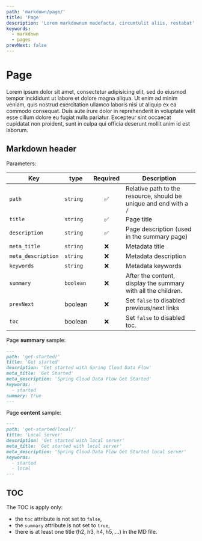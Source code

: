 ```yaml
---
path: 'markdown/page/'
title: 'Page'
description: 'Lorem markdownum madefacta, circumtulit aliis, restabat'
keywords:
  - markdown
  - pages
prevNext: false
---
```


# Page

Lorem ipsum dolor sit amet, consectetur adipisicing elit, sed do eiusmod tempor incididunt ut labore et dolore magna aliqua. Ut enim ad minim veniam, quis nostrud exercitation ullamco laboris nisi ut aliquip ex ea commodo consequat. Duis aute irure dolor in reprehenderit in voluptate velit esse cillum dolore eu fugiat nulla pariatur. Excepteur sint occaecat cupidatat non proident, sunt in culpa qui officia deserunt mollit anim id est laborum.

## Markdown header

Parameters:

| Key                | type      | Required | Description                                                        |
| ------------------ | --------- | :------: | ------------------------------------------------------------------ |
| `path`             | `string`  |    ✅    | Relative path to the resource, should be unique and end with a `/` |
| `title`            | `string`  |    ✅    | Page title                                                         |
| `description`      | `string`  |    ✅    | Page description (used in the summary page)                        |
| `meta_title`       | `string`  |    ❌    | Metadata title                                                     |
| `meta_description` | `string`  |    ❌    | Metadata description                                               |
| `keywords`         | `string`  |    ❌    | Metadata keywords                                                  |
| `summary`          | `boolean` |    ❌    | After the content, display the summary with all the children.      |
| `prevNext`         | boolean   |    ❌    | Set `false` to disabled previous/next links                        |
| `toc`              | boolean   |    ❌    | Set `false` to disabled toc.                                       |

Page **summary** sample:

```md
---
path: 'get-started/'
title: 'Get started'
description: 'Get started with Spring Cloud Data Flow'
meta_title: 'Get Started'
meta_description: 'Spring Cloud Data Flow Get Started'
keywords:
  - started
summary: true
---
```

Page **content** sample:

```md
---
path: 'get-started/local/'
title: 'Local server'
description: 'Get started with local server'
meta_title: 'Get started with local server'
meta_description: 'Spring Cloud Data Flow Get Started local server'
keywords:
  - started
  - local
---
```

## TOC

The TOC is apply only:

- the `toc` attribute is not set to `false`,
- the `summary` attribute is not set to `true`,
- there is at least one title (h2, h3, h4, h5, ...) in the MD file.
